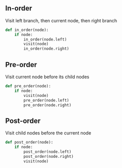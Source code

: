 ## In-order
Visit left branch, then current node, then right branch

```python
def in_order(node):
    if node:
        in_order(node.left)
        visit(node)
        in_order(node.right)
```

## Pre-order
Visit current node before its child nodes

```python
def pre_order(node):
    if node:
        visit(node)
        pre_order(node.left)
        pre_order(node.right)
```

## Post-order
Visit child nodes before the current node

```python
def post_order(node):
    if node:
        post_order(node.left)
        post_order(node.right)
        visit(node)
```